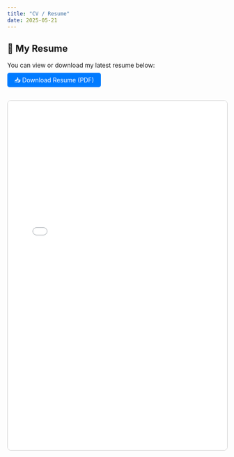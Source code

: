 ```yaml
---
title: "CV / Resume"
date: 2025-05-21
---
```


## 📄 My Resume

You can view or download my latest resume below:

<div style="margin-top: 1rem; margin-bottom: 2rem;">
  <a href="/Resume.pdf" target="_blank" style="padding: 0.5rem 1rem; background-color: #007bff; color: white; text-decoration: none; border-radius: 5px;">📥 Download Resume (PDF)</a>
</div>

<iframe src="/Resume.pdf" width="100%" height="800px" style="border: 1px solid #ccc; border-radius: 8px;"></iframe>
